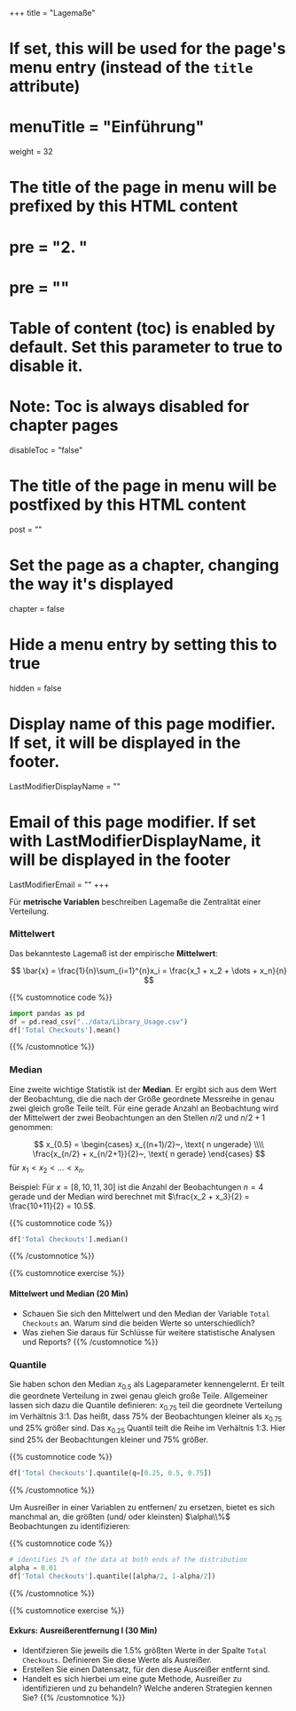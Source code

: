 +++
title = "Lagemaße"
# If set, this will be used for the page's menu entry (instead of the `title` attribute)
# menuTitle = "Einführung"
weight = 32
# The title of the page in menu will be prefixed by this HTML content
# pre = "<b>2. </b>"
# pre = "<i class='fab fa-github'></i>"
# Table of content (toc) is enabled by default. Set this parameter to true to disable it.
# Note: Toc is always disabled for chapter pages
disableToc = "false"

# The title of the page in menu will be postfixed by this HTML content
post = ""
# Set the page as a chapter, changing the way it's displayed
chapter = false
# Hide a menu entry by setting this to true
hidden = false
# Display name of this page modifier. If set, it will be displayed in the footer.
LastModifierDisplayName = ""
# Email of this page modifier. If set with LastModifierDisplayName, it will be displayed in the footer
LastModifierEmail = ""
+++

Für **metrische Variablen** beschreiben Lagemaße die Zentralität einer Verteilung. 

### Mittelwert

Das bekannteste Lagemaß ist der empirische **Mittelwert**:

$$
\bar{x} = \frac{1}{n}\sum_{i=1}^{n}x_i = \frac{x_1 + x_2 + \dots + x_n}{n}
$$

{{% customnotice code %}}
```python
import pandas as pd
df = pd.read_csv("../data/Library_Usage.csv")
df['Total Checkouts'].mean()
```
{{% /customnotice %}}

### Median

Eine zweite wichtige Statistik ist der **Median**. Er ergibt sich aus dem Wert der Beobachtung, die die nach der Größe geordnete Messreihe in genau zwei gleich große Teile teilt. Für eine gerade Anzahl an Beobachtung wird der Mittelwert der zwei Beobachtungen an den Stellen $n/2$ und $n/2+1$ genommen:

$$
x_{0.5} =
\begin{cases}
x_{(n+1)/2}~, \text{ n ungerade} \\\\
\frac{x_{n/2} + x_{n/2+1}}{2}~, \text{ n gerade}
\end{cases}
$$
für $x_1 < x_2 < \dots < x_n$.

Beispiel: Für $x=[8, 10, 11, 30]$ ist die Anzahl der Beobachtungen $n=4$ gerade und der Median wird berechnet mit $\frac{x_2 + x_3}{2} = \frac{10+11}{2} = 10.5$.

{{% customnotice code %}}
```python
df['Total Checkouts'].median()
```
{{% /customnotice %}}

{{% customnotice exercise %}}

#### Mittelwert und Median (20 Min)

- Schauen Sie sich den Mittelwert und den Median der Variable `Total Checkouts` an. Warum sind die beiden Werte so unterschiedlich?
- Was ziehen Sie daraus für Schlüsse für weitere statistische Analysen und Reports?
{{% /customnotice %}}

### Quantile

Sie haben schon den Median $x_{0.5}$ als Lageparameter kennengelernt. Er teilt die geordnete Verteilung in zwei genau gleich große Teile. Allgemeiner lassen sich dazu die Quantile definieren: $x_{0.75}$ teil die geordnete Verteilung im Verhältnis 3:1. Das heißt, dass 75% der Beobachtungen kleiner als $x_{0.75}$ und 25% größer sind.
Das $x_{0.25}$ Quantil teilt die Reihe im Verhältnis 1:3. Hier sind 25% der Beobachtungen kleiner und 75% größer.

{{% customnotice code %}}
```python
df['Total Checkouts'].quantile(q=[0.25, 0.5, 0.75])
```
{{% /customnotice %}}

Um Ausreißer in einer Variablen zu entfernen/ zu ersetzen, bietet es sich manchmal an, die größten (und/ oder kleinsten) $\alpha\\%$ Beobachtungen zu identifizieren: 

{{% customnotice code %}}
```python
# identifies 1% of the data at both ends of the distribution
alpha = 0.01
df['Total Checkouts'].quantile([alpha/2, 1-alpha/2])
```
{{% /customnotice %}}

{{% customnotice exercise %}}

#### Exkurs: Ausreißerentfernung I (30 Min)

- Identifzieren Sie jeweils die 1.5% größten Werte in der Spalte `Total Checkouts`. Definieren Sie diese Werte als Ausreißer. 
- Erstellen Sie einen Datensatz, für den diese Ausreißer entfernt sind.
- Handelt es sich hierbei um eine gute Methode, Ausreißer zu identifizieren und zu behandeln? Welche anderen Strategien kennen Sie?
{{% /customnotice %}}








